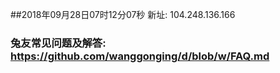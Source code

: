 ##2018年09月28日07时12分07秒 新址: 104.248.136.166
### 兔友常见问题及解答: https://github.com/wanggonging/d/blob/w/FAQ.md
